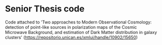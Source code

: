 # Senior Thesis code
Code attached to 'Two approaches to Modern Observational Cosmology: detection of point-like sources in polarization maps of the Cosmic Microwave Background, and estimation of Dark Matter distribution in galaxy clusters' (https://repositorio.unican.es/xmlui/handle/10902/15650)
